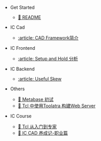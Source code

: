 - Get Started

  - [:thought_balloon: README](README.md)

- IC Cad

  - [:article: CAD Framework简介](iccad/cad_framework.md)

- IC Frontend

  - [:article: Setup and Hold 分析](icfe/setup_hold.md)

- IC Backend

  - [:article: Useful Skew](icbe/useful_skew.md)

- Others

  - [:key: Metabase 初试](other/use_metabase.md)
  - [:key: Tcl 中使用Toolatra 构建Web Server](other/use_toolatra.md)

- IC Course

  - [:book: Tcl 从入门到专家](ictcl/README.md)
  - [:book: IC CAD 养成记-职业篇](ictcl/README.md)
